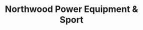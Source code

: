 ---
title: "Northwood Power Equipment & Sport"
url: /oakdale/northwood-power-equipment-and-sport/
shop: trade
---